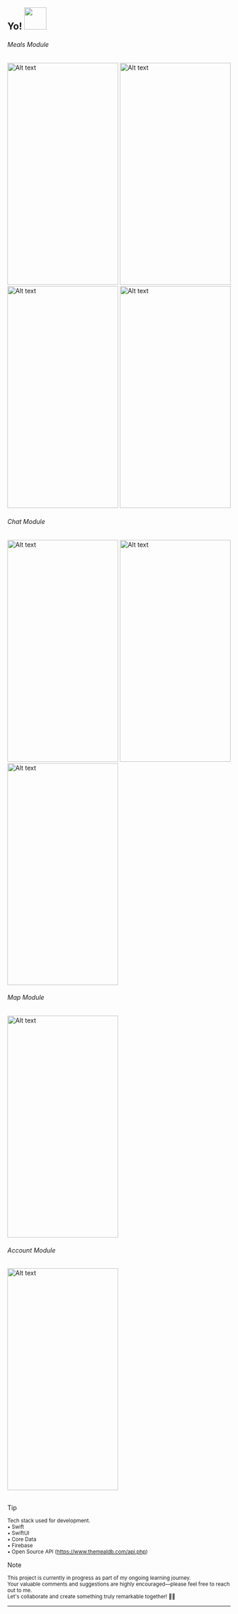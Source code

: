 <h2> Yo! <img src="https://media.tenor.com/qKGlaYl2DqMAAAAi/gif-de-sauda%C3%A7%C3%A3o.gif" width="50"></h2>

<h6> Meals Module </h6>

<div>
  <img src="https://github.com/lcaxgg/FoodGrab/blob/main/ScreenShots/Screenshot%202024-03-13%20at%204.36.40%E2%80%AFPM.png" alt="Alt text" width="250" height="500">
  <img src="https://github.com/lcaxgg/FoodGrab/blob/main/ScreenShots/Screenshot%202024-03-13%20at%204.38.02%E2%80%AFPM.png" alt="Alt text" width="250" height="500">
  <img src="https://github.com/lcaxgg/FoodGrab/blob/main/ScreenShots/Screenshot%202024-03-13%20at%204.39.12%E2%80%AFPM.png" alt="Alt text" width="250" height="500">
  <img src="https://github.com/lcaxgg/FoodGrab/blob/main/ScreenShots/Screenshot%202024-03-13%20at%204.39.34%E2%80%AFPM.png" alt="Alt text" width="250" height="500">
</div>

<h6> Chat Module </h6>

<div>
  <img src="https://github.com/lcaxgg/FoodGrab/blob/main/ScreenShots/Screenshot%202024-03-13%20at%204.40.53%E2%80%AFPM.png" alt="Alt text" width="250" height="500">
  <img src="https://github.com/lcaxgg/FoodGrab/blob/main/ScreenShots/Screenshot%202024-03-13%20at%204.40.34%E2%80%AFPM.png" alt="Alt text" width="250" height="500">
  <img src="https://github.com/lcaxgg/FoodGrab/blob/main/ScreenShots/Screenshot%202024-03-13%20at%204.41.16%E2%80%AFPM.png" alt="Alt text" width="250" height="500">
</div>

<h6> Map Module </h6>

<div>
  <img src="https://github.com/lcaxgg/FoodGrab/blob/main/ScreenShots/Screenshot%202024-03-13%20at%204.41.29%E2%80%AFPM.png" alt="Alt text" width="250" height="500">
</div>

<h6> Account Module </h6> 

<div>
  <img src="https://github.com/lcaxgg/FoodGrab/blob/main/ScreenShots/Screenshot%202024-03-13%20at%204.41.52%E2%80%AFPM.png" alt="Alt text" width="250" height="500">
</div><br>

> [!TIP]  
> <sup>Tech stack used for development.</sup><br>
> <sup>• Swift</sup><br>
> <sup>• SwiftUI</sup><br>
> <sup>• Core Data</sup><br>
> <sup>• Firebase</sup><br>
> <sup>• Open Source API (https://www.themealdb.com/api.php)</sup><br>

> [!NOTE]  
> <sup>This project is currently in progress as part of my ongoing learning journey. <br>Your valuable comments and suggestions are highly encouraged—please feel free to reach out to me. <br>Let's collaborate and create something truly remarkable together! 🙇🏻</sup><br>

---
